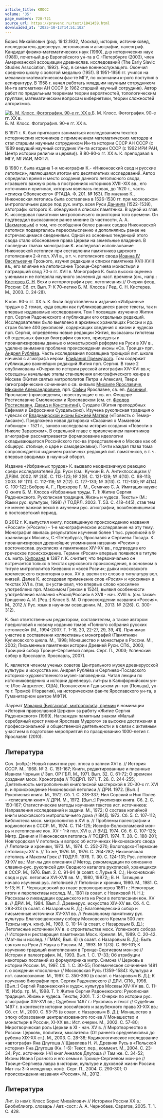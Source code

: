 ```yaml
---
article_title: КЛОСС
volume: '35'
page_numbers: 720-721
source_url: https://pravenc.ru/text/1841459.html
downloaded_at: '2025-10-13T14:51:10Z'
---
```


Борис Михайлович (род. 19.12.1932, Москва), историк, источниковед, исследователь древнерус. летописания и агиографии, палеограф. Кандидат физико-математических наук (1960), д-р исторических наук (1989), почетный д-р Европейского ун-та в С.-Петербурге (2003), член Американской ассоциации древнеслав. исследований (The Early Slavic Studies Assoсiation, 1992). Род. в семье военнослужащего. Окончил среднюю школу с золотой медалью (1951). В 1951-1956 гг. учился на механико-математическом фак-те МГУ, по окончании к-рого поступил в аспирантуру. В 1958 г. начал работать младшим научным сотрудником Ин-та автоматики АН СССР (с 1962 старший научный сотрудник). Автор работ по предельным теоремам теории вероятностей, топологическим группам, математическим вопросам кибернетики, теории сложностей алгоритмов.

[![Б. М. Клосс. Фотография. 90-е гг. ХХ в.](https://pravenc.ru/data/2015/03/18/1234040662/i200.jpg "Кликните для увеличения картинки")](https://pravenc.ru/data/2015/03/18/1234040662/i400.jpg)Б. М. Клосс. Фотография. 90-е гг. ХХ в.  
Б. М. Клосс. Фотография. 90-е гг. ХХ в.

В 1971 г. К. был приглашен заниматься исследованием текстов исторических источников с применением математических методов и стал старшим научным сотрудником Ин-та истории СССР АН СССР (с 1989 ведущий научный сотрудник Ин-та истории СССР (с 1992 ИРИ РАН, Центр истории религии и церкви)). В 80-90-х гг. XX в. К. преподавал в МГУ, МГИАИ, МФТИ.

В 1980 г. была издана 1-я монография К.- «Никоновский свод и русские летописи», являющаяся итогом его десятилетних исследований. Автор определил время и место создания данного летописного свода, игравшего важную роль в построениях историков XVIII-XIX вв., его источники и оригинал, которым являлась первая, до 1520 г., часть «списка Оболенского» (РГАДА. Ф. 201. № 163). По мнению К., Никоновская летопись была составлена в 1526-1530 гг. при московском митрополичьем дворе под рук. митр. всея Руси [Даниила](https://pravenc.ru/text/Даниил.html) (1522-1539), автографы которого К. обнаружил в списках памятника. В одной из глав К. исследовал памятники митрополичьего скриптория того времени. Он подтвердил высказанное ранее мнение (в частности, А. А. [Шахматовым](https://pravenc.ru/text/Шахматовым.html)) о том, что сообщения более ранних сводов Никоновской летописи подвергались переосмыслению и дополнялись ранее не встречающимися сведениями. Одной из основных тенденций этого свода стало обоснование права Церкви на земельные владения. В последних главах монографии К. исследовал использование Никоновской летописи при составлении памятников царского летописания 2-й пол. XVI в., в т. ч. летописного свода [Иоанна IV Васильевича](<https://pravenc.ru/text/Иоанна IV Васильевича.html>) Грозного, изучил редакции и списки памятника XVII-XVIII вв., его влияние на летописание Троице-Сергиева монастыря и патриарший свод 70-х гг. XVII в. Монография К. была высоко оценена учеными и не потеряла научного значения до наст. времени (см., напр.: [Кистерев С. Н](<https://pravenc.ru/text/Кистерев С  Н.html>). Вехи в историографии рус. летописания // Очерки феод. России: Сб. ст. Вып. 7: К 70-летию Б. М. Клосса / Ред. С. Н. Кистерев. М., 2003. С. 24-28).

К кон. 90-х гг. XX в. К. были подготовлены к изданию «Избранные труды» в 2 томах, куда вошли как публиковавшиеся ранее тексты, так и впервые издаваемые исследования. Том 1 посвящен изучению Жития прп. Сергия Радонежского и публикации его отдельных редакций. Исследователем было выявлено в архивных хранилищах России и др. стран более 400 рукописей, содержащих сведения о жизни и чудесах прп. Сергия, определены новые редакции Жития, высказаны гипотезы об отдельных фактах биографии святого, приведены и проанализированы данные о монастырской реформе на Руси в XIV в., уделено внимание проблеме происхождения иконы «Св. Троица» прп. [Андрея Рублёва](<https://pravenc.ru/text/Андрей Рублёв.html>). Часть исследования посвящена троицкой лит. школе начиная с агиографа иером. [Епифания Премудрого](<https://pravenc.ru/text/Епифания Премудрого.html>). Том содержит публикацию важнейших редакций Жития прп. Сергия. В томе 2 опубликованы «Очерки по истории русской агиографии XIV-XVI вв.»; освещены начальные этапы становления агиографического жанра в Москве (Жития святых митрополитов Петра и Алексия), Твери (агиографические сочинения о св. князьях [Михаиле Ярославиче](<https://pravenc.ru/text/Михаиле Ярославиче.html>), [Михаиле Александровиче](<https://pravenc.ru/text/Михаиле Александровиче.html>), прп. [Софии](https://pravenc.ru/text/Софии.html) Ярославне, св. еп. [Арсении](https://pravenc.ru/text/Арсении.html)), Ярославле (произведения, повествующие о св. кн. Феодоре Ростиславиче Смоленском и Ярославском (см. ст. [Феодор Ростиславич](<https://pravenc.ru/text/Феодор Ростиславич.html>), [Давид и Константин](<https://pravenc.ru/text/Давид и Константин.html>))), Суздале (Жития преподобных Евфимия и Евфросинии Суздальских). Изучена рукописная традиция о чудесах от [Владимирской иконы Божией Матери](<https://pravenc.ru/text/Владимирской иконы Божией Матери.html>) («Повесть о Темир-Аксаке»). Предложена новая датировка «Сказания о Мамаевом побоище» - 1521 г., заново исследована история создания «Повести о Николе Заразском». В отдельной главе с привлечением памятников агиографии рассматривается формирование идеологии складывающегося Российского гос-ва (представления о Москве как об общерус. столице, о царе и самодержавии). Почти каждая глава тома сопровождается изданием различных редакций лит. памятников, в т. ч. впервые вводимых в научный оборот.

Издание «Избранных трудов» К. вызвало неоднозначную реакцию среди исследователей Др. Руси (см.: Кучкин В. А. Антиклоссицизм // ДРВМ. 2002. № 2(8). С. 113-123; № 3(9). С. 121-129; № 4(10). С. 98-113; 2003. № 1(11). С. 112-118; № 2(12). С. 127-133; № 3(13). С. 112-130; № 4(14). С. 100-122; Бобров А. Г., Прохоров Г. М., Семячко С. А. Имитация науки: О книге Б. М. Клосса «Избранные труды. Т. 1: Житие Сергия Радонежского. Рукописная традиция. Жизнь и чудеса. Тексты» (М.: Языки рус. культуры, 1998) // ТОДРЛ. 2003. Т. 53. С. 418-445), став тем не менее важной вехой в изучении рус. агиографии, возобновившемся в постсоветский период.

В 2012 г. К. выпустил книгу, посвященную происхождению названия «Россия» («Росия») - 1-е монографическое исследование на эту тему. Монография явилась результатом изучения более 1 тыс. рукописей в 9 хранилищах Москвы, С.-Петербурга, Ярославля и Сергиева Посада. К. проанализировал древнейшие упоминания названия «Росия» в восточнослав. рукописях и памятниках XIV-XV вв., подтвердив его греческое происхождение. Термин «Росия» впервые появился в титуле св. митр. [Киприана](https://pravenc.ru/text/Киприан.html) в 1387 г. К. считает, что первоначально он встречается только в текстах церковного происхождения, в основном в титуле митрополитов Киевских и «всея Росии»; дьяки московского кремлевского скриптория в кон. XV в. ввели это слово в титулатуру вел. князей. Далее К. исследовал применение слов «Росия» и «росияне» в текстах XVI в. (так, он установил, что впервые слово «росияне» употреблено прп. Максимом Греком в 1524), выявил особенности употребления названия «Росия/Россия» в XVII - нач. XVIII в. (см. также: Грищенко А. И. [Рец.:] Клосс Б. М. О происхождении названия «Россия». М., 2012 // Рус. язык в научном освещении. М., 2013. № 2(26). С. 300-312).

К. был ответственным редактором, составителем, а также автором предисловий к новому изданию томов «Полного собрания русских летописей» (М., 1994-2007. Т. 1-18, 20, 22-27, 29, 39, 41). Принимал участие в составлении коллективных монографий (Памятники Куликовского цикла. М., 1998; Монашество и монастыри в России. М., 2002; Письменные памятники истории Древней Руси. СПб., 2003; Троицкий собор Троице-Сергиевой лавры. Серг. П., 2003; Успенский собор в Ярославле. Ярославль, 2007).

К. является членом ученых советов Центрального музея древнерусской культуры и искусства им. Андрея Рублёва и Сергиево-Посадского историко-художественного музея-заповедника. Читал лекции по источниковедению и истории древнерус. лит-ры в Калифорнийском ун-те (Лос-Анджелес, США), Познанском и Гданьском ун-тах (Польша), ун-те г. Тромсё (Норвегия), на историческом фак-те Ярославского ун-та, в Гуманитарном центре МФТИ.

Лауреат [Макария (Булгакова), митрополита, премии](<https://pravenc.ru/text/Макария (Булгакова)  митрополита  премии.html>) в номинации «История православной Церкви» за работу «Житие Сергия Радонежского» (1999). Награжден памятным знаком «Малый серебряный крест имени Ярослава Мудрого» за высокие достижения в профессиональной и общественной деятельности и в связи с активным участием в подготовке мероприятий по празднованию 1000-летия г. Ярославля (2010).

## Литература

Соч. (избр.): Новый памятник рус. эпоса в записи XVI в. // История СССР. М., 1968. № 3. С. 151-167; Книги, редактированные и писанные Иваном Черным // Зап. ОР ГБЛ. М., 1971. Вып. 32. С. 61-72; О времени создания моск. Хронографа // ТОДРЛ. 1971. Т. 26. С. 244-255; Деятельность митрополичьей книгописной мастерской в 20-30-х гг. XVI в. и происхождение Никоновской летописи // ДРИ. 1972. [Вып.:] Рукописная книга. М., 1972. Сб. 1. С. 318-337; Нил Сорский и Нил Полев - «списатели книг» // ДРИ. М., 1972. [Вып.:] Рукописная книга. Сб. 2. С. 150-167; Статистические методы изучения текстов ист. источников: Направления исследований и задачи. М., 1972; О составе копийной книги московского митрополичьего дома // ВИД. 1973. Сб. 5. С. 107-112; Библиотека моск. митрополитов в XVI в. // Проблемы палеографии и кодикологии в СССР. М., 1974. С. 114-125; Иосифо-Волоколамский мон-рь и летописание кон. XV - 1-й пол. XVI в. // ВИД. 1974. Сб. 6. С. 107-125; Митр. Даниил и Никоновская летопись // ТОДРЛ. 1974. Т. 28. С. 188-201; Новгородская V летопись и вопрос об источниках Никоновского свода // Летописи и хроники, 1973. М., 1974. С. 252-270; Вологодско-Пермские летописцы XV в. // То же, 1976. М., 1976. С. 264-282; Никоновская летопись и Максим Грек // ТОДРЛ. 1976. Т. 30. С. 124-131; Рус. летописи XI-XV вв.: Мат-лы для описания // Метод. рекомендации по описанию славяно-рус. рукописей для Сводного каталога рукописей, хранящихся в СССР. М., 1976. Вып. 2. С. 91-94 (в соавт. с Лурье Я. С.); Никоновский свод и рус. летописи XVI-XVII вв. М., 1980, 19872;; В. Н. Татищев и начало изучения рус. летописей // Летописи и хроники, 1980. М., 1981. С. 5-13; Н. Г. Чернышевский во главе революционеров 1861 г.: Некоторые итоги и перспективы исслед. М., 1981 (в соавт. с Новиковой Н. Н.); Рассказы о ликвидации ордынского ига на Руси в летописании кон. XV в. // ДРИ. М., 1984. [Вып.:]. Древнерус. искусство XIV-XV вв. Сб. 4. С. 283-313 (в соавт. с Назаровым В. Д.); Благовещенский собор и письменные источники XV-XVI вв. // Уникальному памятнику рус. культуры Благовещенскому собору Московского Кремля 500 лет: Тезисы науч. конф. М., 1989. С. 10-14 (в соавт. с Назаровым В. Д.); Летописные источники XV в. о строительстве моск. Успенского собора // История и реставрация памятников Моск. Кремля. М., 1989. С. 20-42. (Мат-лы и исслед. / ГММК; Вып. 6) (в соавт. с Назаровым В. Д.); Быть святым на Руси // Наука в России. М., 1993. № 1(73). С. 96-101; К изучению традиций книгописания в Троице-Сергиевом мон-ре // История и палеография. М., 1993. Вып. 1. С. 17-33; Об атрибуции некоторых посланий из формулярника митр. Симона // Церковь в истории России. М., 1997. Сб. 1. С. 30-55; Полемическое сочинение 1481 г. о хождении «посолонь» // Московская Русь (1359-1584): Культура и ист. самосознание. М., 1997. С. 350-390 (в соавт. с Назаровым В. Д.); К изучению биографии прп. Сергия Радонежского // ДРИ. СПб., 1998. [Вып.:] Сергий Радонежский и худож. культура Москвы XIV-XV вв. С. 11-15; Избр. тр. М., 1998. Т. 1: Житие Сергия Радонежского: Рукописная традиция. Жизнь и чудеса. Тексты; 2001. Т. 2: Очерки по истории рус. агиографии XIV-XVI вв.; Судебник 1497 г.: Рукопись и текст // Судебник 1497 г. в контексте истории российского и зарубежного права XI-XIX вв.: Сб. ст. М., 2000. С. 53-75 (в соавт. с Назаровым В. Д.); Монашество в эпоху образования централизованного гос-ва // Монашество и монастыри в России, XI-XX вв.: Ист. очерки. М., 2002. С. 57-80; Миротворческая роль Церкви в XI - нач. XV в. // Миротворчество в России: Церковь, политики, мыслители: (От раннего средневековья до рубежа XIX-XX ст.). М., 2003. С. 28-38; Кодикологическое исследование «автографа» Яна Длугоша // Щавелева Н. И. Древняя Русь в «Польской истории» Яна Длугоша (Кн. 1-6): Текст, пер., коммент. М., 2004. С. 23-34; Рус. источники I-VI книг Анналов Длугоша // Там же. С. 34-52; Иконы Ивана Грозного и его семьи в Троице-Сергиевом мон-ре // Троице-Сергиева лавра в истории, культуре и духовной жизни России: Мат-лы 3-й междунар. конф. Серг. П., 2004. С. 290-301; О происхождении названия «Россия». М., 2012.

## Литература

Лит. (о нем): Клосс Борис Михайлович // Историки России XX в.: Биобиблиогр. словарь / Авт.-сост.: А. А. Чернобаев. Саратов, 2005. Т. 1. С. 428.
